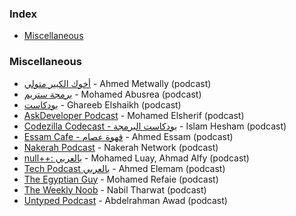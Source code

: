 ### Index

* [Miscellaneous](#miscellaneous)


### Miscellaneous

* [أخوك الكبير متولي](https://anchor.fm/metwally) - Ahmed Metwally&rlm; (podcast)
* [برمجة ستريم](https://youtube.com/playlist?list=PL0_C_32YKLpx7K88481CY3J21cw85oFCM) - Mohamed Abusrea&rlm; (podcast)
* [بودكاست](https://youtube.com/playlist?list=PLvGNfY-tFUN-mGlfovyGACjPVmkzAsQFJ) - Ghareeb Elshaikh&rlm; (podcast)
* [AskDeveloper Podcast](http://www.askdeveloper.com) - Mohamed Elsherif&rlm; (podcast)
* [Codezilla Codecast - &rlm;بودكاست البرمجة](https://youtube.com/playlist?list=PLsqPSxnrsWLuE-O3IKIUWy6Hmelz3bMWy) - Islam Hesham&rlm; (podcast)
* [Essam Cafe - &rlm;قهوة عصام](https://essamcafe.com) - Ahmed Essam&rlm; (podcast)
* [Nakerah Podcast](https://nakerah.net/podcast) - Nakerah Network&rlm; (podcast)
* [null++: &rlm;بالعربي](https://nullplus.plus) - Mohamed Luay, Ahmad Alfy&rlm; (podcast)
* [Tech Podcast &rlm;بالعربي](https://anchor.fm/ahmdelemam) - Ahmed Elemam (podcast)
* [The Egyptian Guy](https://anchor.fm/refaie) - Mohamed Refaie&rlm; (podcast)
* [The Weekly Noob](https://theweeklynoob.netlify.app) - Nabil Tharwat&rlm; (podcast)
* [Untyped Podcast](https://logaretm.com/untyped/) - Abdelrahman Awad&rlm; (podcast)
  

